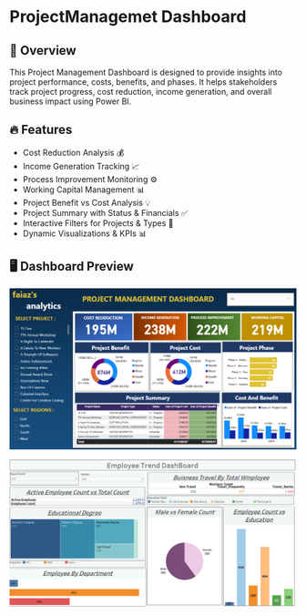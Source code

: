 # ProjectManagemet Dashboard
## 📝 Overview
This Project Management Dashboard is designed to provide insights into project performance, costs, benefits, and phases. It helps stakeholders track project progress, cost reduction, income generation, and overall business impact using Power BI.
## 🔥 Features
* Cost Reduction Analysis 💰
* Income Generation Tracking 📈
* Process Improvement Monitoring ⚙️
* Working Capital Management 📊
* Project Benefit vs Cost Analysis 💡
* Project Summary with Status & Financials ✅
* Interactive Filters for Projects & Types 🎯
* Dynamic Visualizations & KPIs 📊
## 🖥️ Dashboard Preview
![Project Management Dashboard](https://github.com/mdfaiazalam/Project-Managemet-Dashboard-PBI/blob/main/dashboard.png)

![Employee Trend Dashboard](https://github.com/mdfaiazalam/Employee-Trend-Dashboard-Tableau/blob/main/Employee%20Trend%20Dashboard.png)
